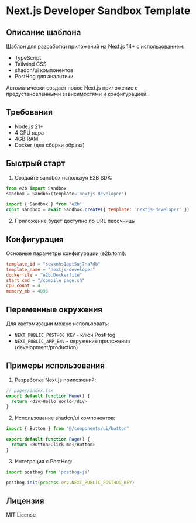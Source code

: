 # Next.js Developer Sandbox Template

## Описание шаблона

Шаблон для разработки приложений на Next.js 14+ с использованием:
- TypeScript
- Tailwind CSS
- shadcn/ui компонентов
- PostHog для аналитики

Автоматически создает новое Next.js приложение с предустановленными зависимостями и конфигурацией.

## Требования

- Node.js 21+
- 4 CPU ядра
- 4GB RAM
- Docker (для сборки образа)

## Быстрый старт

1. Создайте sandbox используя E2B SDK:

```python
from e2b import Sandbox
sandbox = Sandbox(template='nextjs-developer')
```

```javascript
import { Sandbox } from 'e2b'
const sandbox = await Sandbox.create({ template: 'nextjs-developer' })
```

2. Приложение будет доступно по URL песочницы

## Конфигурация

Основные параметры конфигурации (e2b.toml):

```toml
template_id = "scwxnhs1apt5uj7na7db"
template_name = "nextjs-developer"
dockerfile = "e2b.Dockerfile"
start_cmd = "/compile_page.sh"
cpu_count = 4
memory_mb = 4096
```

## Переменные окружения

Для кастомизации можно использовать:

- `NEXT_PUBLIC_POSTHOG_KEY` - ключ PostHog
- `NEXT_PUBLIC_APP_ENV` - окружение приложения (development/production)

## Примеры использования

1. Разработка Next.js приложений:
```javascript
// pages/index.tsx
export default function Home() {
  return <div>Hello World</div>
}
```

2. Использование shadcn/ui компонентов:
```javascript
import { Button } from "@/components/ui/button"

export default function Page() {
  return <Button>Click me</Button>
}
```

3. Интеграция с PostHog:
```javascript
import posthog from 'posthog-js'

posthog.init(process.env.NEXT_PUBLIC_POSTHOG_KEY)
```

## Лицензия

MIT License